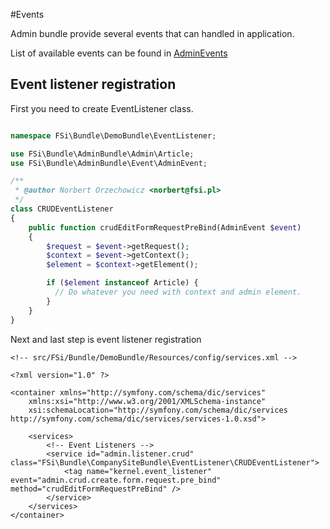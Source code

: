 #Events 

Admin bundle provide several events that can handled in application. 

List of available events can be found in [AdminEvents](Event/AdminEvents.php)

## Event listener registration

First you need to create EventListener class. 

```php

namespace FSi\Bundle\DemoBundle\EventListener;

use FSi\Bundle\AdminBundle\Admin\Article;
use FSi\Bundle\AdminBundle\Event\AdminEvent;

/**
 * @author Norbert Orzechowicz <norbert@fsi.pl>
 */
class CRUDEventListener
{
    public function crudEditFormRequestPreBind(AdminEvent $event)
    {
        $request = $event->getRequest();
        $context = $event->getContext(); 
        $element = $context->getElement(); 

        if ($element instanceof Article) { 
          // Do whatever you need with context and admin element. 
        }
    }
}

```

Next and last step is event listener registration

```
<!-- src/FSi/Bundle/DemoBundle/Resources/config/services.xml --> 

<?xml version="1.0" ?>

<container xmlns="http://symfony.com/schema/dic/services"
    xmlns:xsi="http://www.w3.org/2001/XMLSchema-instance"
    xsi:schemaLocation="http://symfony.com/schema/dic/services http://symfony.com/schema/dic/services/services-1.0.xsd">

    <services>
        <!-- Event Listeners -->
        <service id="admin.listener.crud" class="FSi\Bundle\CompanySiteBundle\EventListener\CRUDEventListener">
            <tag name="kernel.event_listener" event="admin.crud.create.form.request.pre_bind" method="crudEditFormRequestPreBind" />
        </service>
    </services>
</container>
```
